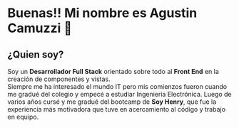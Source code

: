 # Buenas!! Mi nombre es Agustin Camuzzi 👋

## ¿Quien soy?
Soy un **Desarrollador Full Stack** orientado sobre todo al **Front End** en la creación de componentes y vistas. <br>
  Siempre me ha interesado el mundo IT pero mis comienzos fueron cuando me gradué del colegio y empecé a estudiar Ingenieria Electrónica. Luego de varios años cursé y me gradué del bootcamp de **Soy Henry**, que fue la experiencia más motivadora que tuve en acercamiento al código y trabajo en equipo. 


<!--
**Camuzzi/Camuzzi** is a ✨ _special_ ✨ repository because its `README.md` (this file) appears on your GitHub profile.

Here are some ideas to get you started:

- 🔭 I’m currently working on ...
- 🌱 I’m currently learning ...
- 👯 I’m looking to collaborate on ...
- 🤔 I’m looking for help with ...
- 💬 Ask me about ...
- 📫 How to reach me: ...
- 😄 Pronouns: ...
- ⚡ Fun fact: ...
-->
